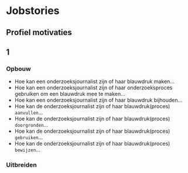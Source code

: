 # Jobstories

## Profiel motivaties


## 1

### Opbouw
* Hoe kan een onderzoeksjournalist zijn of haar blauwdruk maken...
* Hoe kan een onderzoeksjournalist zijn of haar onderzoeksproces gebruiken om een blauwdruk mee te maken...
* Hoe kan een onderzoeksjournalist zijn of haar blauwdruk bijhouden...
* Hoe kan de onderzoeksjournalist zijn of haar blauwdruk(proces) `aanvullen`...
* Hoe kan de onderzoeksjournalist zijn of haar blauwdruk(proces) `doorgronden`...
* Hoe kan de onderzoeksjournalist zijn of haar blauwdruk(proces) `gebruiken`...
* Hoe kan de onderzoeksjournalist zijn of haar blauwdruk(proces) `bewijzen`...

### Uitbreiden
